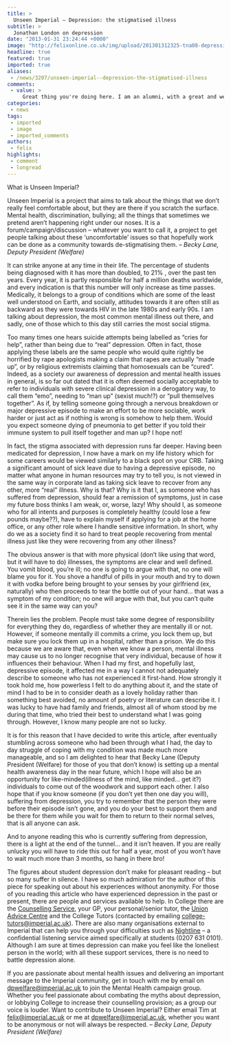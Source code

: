 ```yaml
---
title: >
  Unseen Imperial – Depression: the stigmatised illness
subtitle: >
  Jonathan London on depression
date: "2013-01-31 23:24:44 +0000"
image: "http://felixonline.co.uk/img/upload/201301312325-tna08-depression-loss_of_loved_one-(1).jpg"
headline: true
featured: true
imported: true
aliases:
 - /news/3207/unseen-imperial--depression-the-stigmatised-illness
comments:
 - value: >
     Great thing you're doing here. I am an alumni, with a great and well-payed job now and looking forward to my future. During my time at Imperial though, I had trouble measuring up to the college's expectations and spent most of my time feeling at the edge of a cliff, without a chance of saving myself from a seeming downward spiral of: bad grades, thinking I'll have a terrible future, to feeling worthless, which in turn certainly didn't help my grades. I couldn't get up in the morning and thought of suicide nearly daily, especially during exam periods. Its a burden I wished I wouldn't have kept to myself. Everybody has their reasons, those were mine and the fact that I feel that I still have to justify who I was back then shows how little this is socially accepted, as you rightly point out. <br>Best of luck and keep this up. Make a call for donations, this is something I would like to support.
categories:
 - news
tags:
 - imported
 - image
 - imported_comments
authors:
 - felix
highlights:
 - comment
 - longread
---
```


What is Unseen Imperial?

Unseen Imperial is a project that aims to talk about the things that we don’t really feel comfortable about, but they are there if you scratch the surface. Mental health, discrimination, bullying; all the things that sometimes we pretend aren’t happening right under our noses. It is a forum/campaign/discussion – whatever you want to call it, a project to get people talking about these ‘uncomfortable’ issues so that hopefully work can be done as a community towards de-stigmatising them. – _Becky Lane, Deputy President (Welfare)_

It can strike anyone at any time in their life. The percentage of students being diagnosed with it has more than doubled, to 21% , over the past ten years. Every year, it is partly responsible for half a million deaths worldwide, and every indication is that this number will only increase as time passes. Medically, it belongs to a group of conditions which are some of the least well understood on Earth, and socially, attitudes towards it are often still as backward as they were towards HIV in the late 1980s and early 90s. I am talking about depression, the most common mental illness out there, and sadly, one of those which to this day still carries the most social stigma.

Too many times one hears suicide attempts being labelled as “cries for help”, rather than being due to “real” depression. Often in fact, those applying these labels are the same people who would quite rightly be horrified by rape apologists making a claim that rapes are actually “made up”, or by religious extremists claiming that homosexuals can be “cured”. Indeed, as a society our awareness of depression and mental health issues in general, is so far out dated that it is often deemed socially acceptable to refer to individuals with severe clinical depression in a derogatory way, to call them “emo”, needing to “man up” (sexist much!?) or “pull themselves together”. As if, by telling someone going through a nervous breakdown or major depressive episode to make an effort to be more sociable, work harder or just act as if nothing is wrong is somehow to help them. Would you expect someone dying of pneumonia to get better if you told their immune system to pull itself together and man up? I hope not!

In fact, the stigma associated with depression runs far deeper. Having been medicated for depression, I now have a mark on my life history which for some careers would be viewed similarly to a black spot on your CRB. Taking a significant amount of sick leave due to having a depressive episode, no matter what anyone in human resources may try to tell you, is not viewed in the same way in corporate land as taking sick leave to recover from any other, more “real” illness. Why is that? Why is it that I, as someone who has suffered from depression, should fear a remission of symptoms, just in case my future boss thinks I am weak, or, worse, lazy! Why should I, as someone who for all intents and purposes is completely healthy (could lose a few pounds maybe??), have to explain myself if applying for a job at the home office, or any other role where I handle sensitive information. In short, why do we as a society find it so hard to treat people recovering from mental illness just like they were recovering from any other illness?

The obvious answer is that with more physical (don’t like using that word, but it will have to do) illnesses, the symptoms are clear and well defined. You vomit blood, you’re ill; no one is going to argue with that, no one will blame you for it. You shove a handful of pills in your mouth and try to down it with vodka before being brought to your senses by your girlfriend (ex, naturally) who then proceeds to tear the bottle out of your hand… that was a symptom of my condition; no one will argue with that, but you can’t quite see it in the same way can you?

Therein lies the problem. People must take some degree of responsibility for everything they do, regardless of whether they are mentally ill or not. However, if someone mentally ill commits a crime, you lock them up, but make sure you lock them up in a hospital, rather than a prison. We do this because we are aware that, even when we know a person, mental illness may cause us to no longer recognise that very individual, because of how it influences their behaviour. When I had my first, and hopefully last, depressive episode, it affected me in a way I cannot not adequately describe to someone who has not experienced it first-hand. How strongly it took hold me, how powerless I felt to do anything about it, and the state of mind I had to be in to consider death as a lovely holiday rather than something best avoided, no amount of poetry or literature can describe it. I was lucky to have had family and friends, almost all of whom stood by me during that time, who tried their best to understand what I was going through. However, I know many people are not so lucky.

It is for this reason that I have decided to write this article, after eventually stumbling across someone who had been through what I had, the day to day struggle of coping with my condition was made much more manageable, and so I am delighted to hear that Becky Lane (Deputy President (Welfare) for those of you that don’t know) is setting up a mental health awareness day in the near future, which I hope will also be an opportunity for like-minded(illness of the mind, like minded… get it?) individuals to come out of the woodwork and support each other. I also hope that if you know someone (if you don’t yet then one day you will), suffering from depression, you try to remember that the person they were before their episode isn’t gone, and you do your best to support them and be there for them while you wait for them to return to their normal selves, that is all anyone can ask.

And to anyone reading this who is currently suffering from depression, there is a light at the end of the tunnel… and it isn’t heaven. If you are really unlucky you will have to ride this out for half a year, most of you won’t have to wait much more than 3 months, so hang in there bro!

The figures about student depression don’t make for pleasant reading – but so many suffer in silence. I have so much admiration for the author of this piece for speaking out about his experiences without anonymity. For those of you reading this article who have experienced depression in the past or present, there are people and services available to help. In College there are the [Counselling Service](http://www3.imperial.ac.uk/counselling), your GP, your personal/senior tutor, the [Union Advice Centre](https://www.imperialcollegeunion.org/welfare-and-advice) and the College Tutors (contacted by emailing [college-tutors@imperial.ac.uk](mailto:https://www.imperialcollegeunion.org/welfare-and-advice)). There are also many organisations external to Imperial that can help you through your difficulties such as [Nightline](http://nightline.ac.uk/) – a confidential listening service aimed specifically at students (0207 631 0101). Although I am sure at times depression can make you feel like the loneliest person in the world; with all these support services, there is no need to battle depression alone.

If you are passionate about mental health issues and delivering an important message to the Imperial community, get in touch with me by email on [dpwelfare@imperial.ac.uk](mailto:dpwelfare@imperial.ac.uk) to join the Mental Health campaign group. Whether you feel passionate about combating the myths about depression, or lobbying College to increase their counselling provision; as a group our voice is louder. Want to contribute to Unseen Imperial? Either email Tim at [felix@imperial.ac.uk](mailto:felix@imperial.ac.uk) or me at dpwelfare@imperial.ac.uk, whether you want to be anonymous or not will always be respected. – _Becky Lane, Deputy President (Welfare)_
